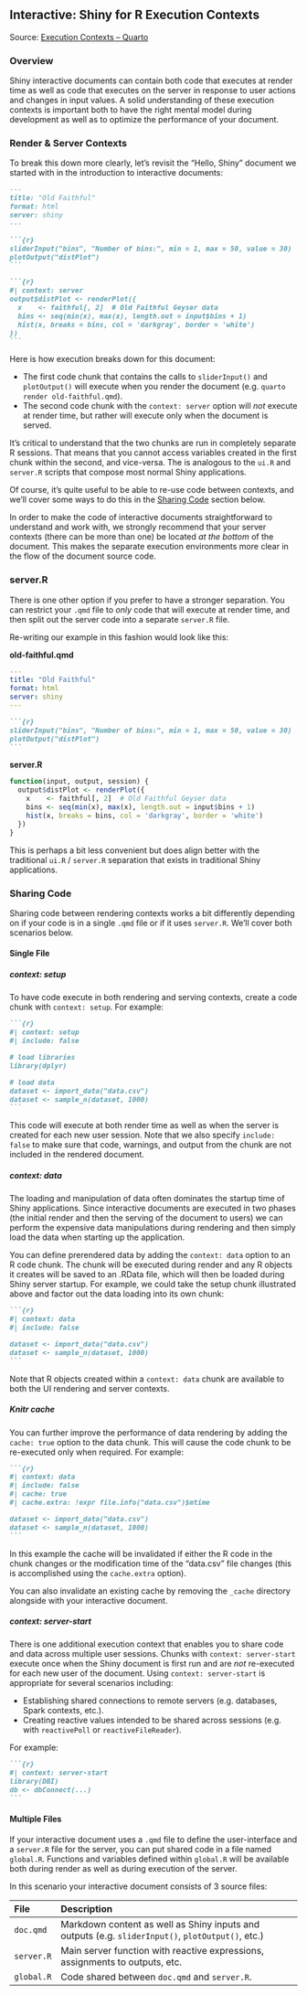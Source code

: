 ## Interactive: Shiny for R Execution Contexts

Source: [Execution Contexts – Quarto](https://quarto.org/docs/interactive/shiny-r/execution.html)

### Overview

Shiny interactive documents can contain both code that executes at render time as well as code that executes on the server in response to user actions and changes in input values. A solid understanding of these execution contexts is important both to have the right mental model during development as well as to optimize the performance of your document.

### Render & Server Contexts

To break this down more clearly, let’s revisit the “Hello, Shiny” document we started with in the introduction to interactive documents:

````markdown
---
title: "Old Faithful"
format: html
server: shiny
---

```{r}
sliderInput("bins", "Number of bins:", min = 1, max = 50, value = 30)
plotOutput("distPlot")
```

```{r}
#| context: server
output$distPlot <- renderPlot({
  x    <- faithful[, 2]  # Old Faithful Geyser data
  bins <- seq(min(x), max(x), length.out = input$bins + 1)
  hist(x, breaks = bins, col = 'darkgray', border = 'white')
})
```
````

Here is how execution breaks down for this document:

*   The first code chunk that contains the calls to `sliderInput()` and `plotOutput()` will execute when you render the document (e.g. `quarto render old-faithful.qmd`).
*   The second code chunk with the `context: server` option will *not* execute at render time, but rather will execute only when the document is served.

It’s critical to understand that the two chunks are run in completely separate R sessions. That means that you cannot access variables created in the first chunk within the second, and vice-versa. The is analogous to the `ui.R` and `server.R` scripts that compose most normal Shiny applications.

Of course, it’s quite useful to be able to re-use code between contexts, and we’ll cover some ways to do this in the [Sharing Code](#sharing-code) section below.

In order to make the code of interactive documents straightforward to understand and work with, we strongly recommend that your server contexts (there can be more than one) be located *at the bottom* of the document. This makes the separate execution environments more clear in the flow of the document source code.

### server.R

There is one other option if you prefer to have a stronger separation. You can restrict your `.qmd` file to *only* code that will execute at render time, and then split out the server code into a separate `server.R` file.

Re-writing our example in this fashion would look like this:

**old-faithful.qmd**
```yaml
---
title: "Old Faithful"
format: html
server: shiny
---
```

````markdown
```{r}
sliderInput("bins", "Number of bins:", min = 1, max = 50, value = 30)
plotOutput("distPlot")
```
````

**server.R**
```r
function(input, output, session) {
  output$distPlot <- renderPlot({
    x    <- faithful[, 2]  # Old Faithful Geyser data
    bins <- seq(min(x), max(x), length.out = input$bins + 1)
    hist(x, breaks = bins, col = 'darkgray', border = 'white')
  })
}
```

This is perhaps a bit less convenient but does align better with the traditional `ui.R` / `server.R` separation that exists in traditional Shiny applications.

### Sharing Code

Sharing code between rendering contexts works a bit differently depending on if your code is in a single `.qmd` file or if it uses `server.R`. We’ll cover both scenarios below.

#### Single File

##### context: setup

To have code execute in both rendering and serving contexts, create a code chunk with `context: setup`. For example:

````markdown
```{r}
#| context: setup
#| include: false

# load libraries
library(dplyr)

# load data
dataset <- import_data("data.csv")
dataset <- sample_n(dataset, 1000)
```
````

This code will execute at both render time as well as when the server is created for each new user session. Note that we also specify `include: false` to make sure that code, warnings, and output from the chunk are not included in the rendered document.

##### context: data

The loading and manipulation of data often dominates the startup time of Shiny applications. Since interactive documents are executed in two phases (the initial render and then the serving of the document to users) we can perform the expensive data manipulations during rendering and then simply load the data when starting up the application.

You can define prerendered data by adding the `context: data` option to an R code chunk. The chunk will be executed during render and any R objects it creates will be saved to an .RData file, which will then be loaded during Shiny server startup. For example, we could take the setup chunk illustrated above and factor out the data loading into its own chunk:

````markdown
```{r}
#| context: data
#| include: false

dataset <- import_data("data.csv")
dataset <- sample_n(dataset, 1000)
```
````

Note that R objects created within a `context: data` chunk are available to both the UI rendering and server contexts.

##### Knitr cache

You can further improve the performance of data rendering by adding the `cache: true` option to the data chunk. This will cause the code chunk to be re-executed only when required. For example:

````markdown
```{r}
#| context: data
#| include: false
#| cache: true
#| cache.extra: !expr file.info("data.csv")$mtime

dataset <- import_data("data.csv")
dataset <- sample_n(dataset, 1000)
```
````

In this example the cache will be invalidated if either the R code in the chunk changes or the modification time of the “data.csv” file changes (this is accomplished using the `cache.extra` option).

You can also invalidate an existing cache by removing the `_cache` directory alongside with your interactive document.

##### context: server-start

There is one additional execution context that enables you to share code and data across multiple user sessions. Chunks with `context: server-start` execute once when the Shiny document is first run and are *not* re-executed for each new user of the document. Using `context: server-start` is appropriate for several scenarios including:

*   Establishing shared connections to remote servers (e.g. databases, Spark contexts, etc.).
*   Creating reactive values intended to be shared across sessions (e.g. with `reactivePoll` or `reactiveFileReader`).

For example:

````markdown
```{r}
#| context: server-start
library(DBI)
db <- dbConnect(...)
```
````

#### Multiple Files

If your interactive document uses a `.qmd` file to define the user-interface and a `server.R` file for the server, you can put shared code in a file named `global.R`. Functions and variables defined within `global.R` will be available both during render as well as during execution of the server.

In this scenario your interactive document consists of 3 source files:

| File       | Description                                                                                       |
| :--------- | :------------------------------------------------------------------------------------------------ |
| `doc.qmd`  | Markdown content as well as Shiny inputs and outputs (e.g. `sliderInput()`, `plotOutput()`, etc.) |
| `server.R` | Main server function with reactive expressions, assignments to outputs, etc.                      |
| `global.R` | Code shared between `doc.qmd` and `server.R`.                                                     |

